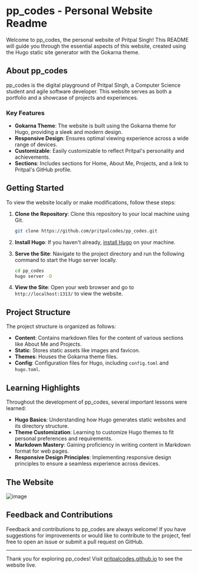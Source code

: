 # pp_codes - Personal Website Readme

Welcome to pp_codes, the personal website of Pritpal Singh! This README will guide you through the essential aspects of this website, created using the Hugo static site generator with the Gokarna theme.

## About pp_codes

pp_codes is the digital playground of Pritpal Singh, a Computer Science student and agile software developer. This website serves as both a portfolio and a showcase of projects and experiences.

### Key Features

- **Gokarna Theme**: The website is built using the Gokarna theme for Hugo, providing a sleek and modern design.
- **Responsive Design**: Ensures optimal viewing experience across a wide range of devices.
- **Customizable**: Easily customizable to reflect Pritpal's personality and achievements.
- **Sections**: Includes sections for Home, About Me, Projects, and a link to Pritpal's GitHub profile.

## Getting Started

To view the website locally or make modifications, follow these steps:

1. **Clone the Repository**: Clone this repository to your local machine using Git.
   ```bash
   git clone https://github.com/pritpalcodes/pp_codes.git
   ```

2. **Install Hugo**: If you haven't already, [install Hugo](https://gohugo.io/getting-started/installing/) on your machine.

3. **Serve the Site**: Navigate to the project directory and run the following command to start the Hugo server locally.
   ```bash
   cd pp_codes
   hugo server -D
   ```

4. **View the Site**: Open your web browser and go to `http://localhost:1313/` to view the website.

## Project Structure

The project structure is organized as follows:

- **Content**: Contains markdown files for the content of various sections like About Me and Projects.
- **Static**: Stores static assets like images and favicon.
- **Themes**: Houses the Gokarna theme files.
- **Config**: Configuration files for Hugo, including `config.toml` and `hugo.toml`.

## Learning Highlights

Throughout the development of pp_codes, several important lessons were learned:

- **Hugo Basics**: Understanding how Hugo generates static websites and its directory structure.
- **Theme Customization**: Learning to customize Hugo themes to fit personal preferences and requirements.
- **Markdown Mastery**: Gaining proficiency in writing content in Markdown format for web pages.
- **Responsive Design Principles**: Implementing responsive design principles to ensure a seamless experience across devices.

## The Website
![image](https://github.com/pritpalcodes/pp_codes_hugo_gokarna/assets/90276050/497e715d-f186-4421-b5f8-a32a60f39b4b)



## Feedback and Contributions

Feedback and contributions to pp_codes are always welcome! If you have suggestions for improvements or would like to contribute to the project, feel free to open an issue or submit a pull request on GitHub.

---

Thank you for exploring pp_codes! Visit [pritpalcodes.github.io](https://pritpalcodes.github.io) to see the website live.

